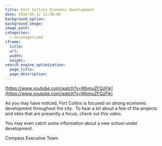 ```yaml
---
title: Fort Collins Economic Development
date: 2018-05-12 11:30:00
background_option: 
background_image: 
image_path:
categories:
  - uncategorized
iframe: 
  title: 
  url:  
  width: 
  height: 
search_engine_optimization:
  page_title:
  page_description:
---
```



[https://www.youtube.com/watch?v=WbmuZFQzFik](https://www.youtube.com/watch?v=WbmuZFQzFik)


As you may have noticed, Fort Collins is focused on strong economic development throughout the city.&nbsp; To hear a bit about a few of the projects and sites that are presently a focus, check out this video.&nbsp;&nbsp;

You may even catch some information about a new school under development.

Compass Executive Team